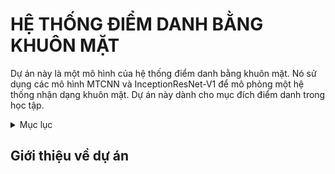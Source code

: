 # HỆ THỐNG ĐIỂM DANH BẰNG KHUÔN MẶT
Dự án này là một mô hình của hệ thống điểm danh bằng khuôn mặt. Nó sử dụng các mô hình MTCNN và InceptionResNet-V1 để mô phỏng một hệ thống nhận dạng khuôn mặt. Dự án này dành cho mục đích điểm danh trong học tập.
<!-- Mục lục -->
<details>
  <summary>Mục lục</summary>
  <ol>
    <li>
      <a href="#Giới thiệu về dự án">Giới thiệu về dự án</a>
      <ul>
        <li><a href="#built-with">Được xây dựng bởi</a></li>
      </ul>
    </li>
    <li>
      <a href="#getting-started">Bắt đầu</a>
      <ul>
        <li><a href="#prerequisites">Điều kiện tiên quyết</a></li>
        <li><a href="#installation">Cài đặt</a></li>
      </ul>
    </li>
    <li><a href="#usage">Sử dụng</a></li>
    <li><a href="#roadmap">Lộ trình</a></li>
    <li><a href="#contributing">Đóng góp</a></li>
    <li><a href="#acknowledgments">Lời cảm ơn</a></li>
  </ol>
</details>


## Giới thiệu về dự án


